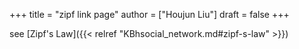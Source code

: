 +++
title = "zipf link page"
author = ["Houjun Liu"]
draft = false
+++

see [Zipf's Law]({{< relref "KBhsocial_network.md#zipf-s-law" >}})
